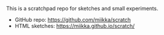 This is a scratchpad repo for sketches and small experiments.

* GitHub repo: <https://github.com/miikka/scratch>
* HTML sketches: <https://miikka.github.io/scratch/>
